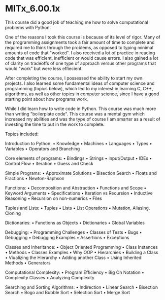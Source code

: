 # MITx_6.00.1x

This course did a good job of teaching me how to solve computational problems with Python.

One of the reasons I took this course is because of its level of rigor. Many of the programming assignments took a fair amount of time to complete and required me to think through the problems, as opposed to typing minimal amounts of code that "worked". I also received a lot of practice in reading code that was efficient, inefficient or would cause errors. I also gained a lot of clarity on tradeoffs of one type of approach versus other programs that would "work" but were less effiecient.

After completing the course, I possessed the ability to start my own projects. I also learned some fundamental ideas of computer science and programming (topics below), which led to my interest in learning C, C++, algorithms, as well as other topics in computer science, since I have a good starting point about how programs work.

While I did learn how to write code in Python. This course was much more than writing "boilerplate code". This course was a mental gym which increased my abilities and was the type of course I am smarter as a result of investing the time to put in the work to complete.

Topics included:

Introduction to Python:
• Knowledge
• Machines
• Languages
• Types
• Variables
• Operators and Branching

Core elements of programs:
• Bindings
• Strings
• Input/Output
• IDEs
• Control Flow
• Iteration
• Guess and Check

Simple Programs:
• Approximate Solutions
• Bisection Search
• Floats and Fractions
• Newton-Raphson

Functions:
• Decomposition and Abstraction
• Functions and Scope
• Keyword Arguments
• Specifications
• Iteration vs Recursion
• Inductive Reasoning
• Recursion on non-numerics
• Files

Tuples and Lists:
• Tuples
• Lists
• List Operations
• Mutation, Aliasing, Cloning

Dictionaries:
• Functions as Objects
• Dictionaries
• Global Variables

Debugging:
• Programming Challenges
• Classes of Tests
• Bugs
• Debugging
• Debugging Examples
• Assertions
• Exceptions

Classes and Inheritance:
• Object Oriented Programming
• Class Instances
• Methods
• Classes Examples
• Why OOP
• Hierarchies
• Building a Class
• Viualizing the Hierarchy
• Adding another Class
• Using Inherited Methods
• Generators

Computational Complexity:
• Program Efficiency
• Big Oh Notation
• Complexity Classes
• Analyzing Complexity

Searching and Sorting Algorithms:
• Indirection
• Linear Search
• Bisection Search
• Bogo and Bubble Sort
• Selection Sort
• Merge Sort

